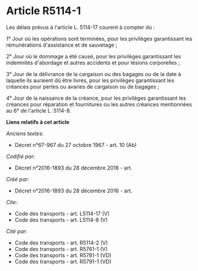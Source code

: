 # Article R5114-1

Les délais prévus à l'article L. 5114-17 courent à compter du : 

1° Jour où les opérations sont terminées, pour les privilèges garantissant les rémunérations d'assistance et de sauvetage ; 

2° Jour où le dommage a été causé, pour les privilèges garantissant les indemnités d'abordage et autres accidents et pour
lésions corporelles ; 

3° Jour de la délivrance de la cargaison ou des bagages ou de la date à laquelle ils auraient dû être livrés, pour les
privilèges garantissant les créances pour pertes ou avaries de cargaison ou de bagages ; 

4° Jour de la naissance de la créance, pour les privilèges garantissant les créances pour réparation et fournitures ou les
autres créances mentionnées au 6° de l'article L. 5114-8.

**Liens relatifs à cet article**

_Anciens textes_:

  - Décret n°67-967 du 27 octobre 1967 - art. 10 (Ab)

_Codifié par_:

  - Décret n°2016-1893 du 28 décembre 2016 - art.

_Créé par_:

  - Décret n°2016-1893 du 28 décembre 2016 - art.

_Cite_:

  - Code des transports - art. L5114-17 (V)
  - Code des transports - art. L5114-8 (V)

_Cité par_:

  - Code des transports - art. R5114-2 (V)
  - Code des transports - art. R5761-1 (V)
  - Code des transports - art. R5781-1 (VD)
  - Code des transports - art. R5791-1 (VD)
